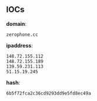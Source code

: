 
## IOCs

__domain__:

```text
zerophone.cc
```
__ipaddress__:

```text
148.72.155.112
148.72.155.189
139.59.231.113
51.15.19.245
```
__hash__:

```text
6b5f72fca2c36cd9293dd9e5fd8ec49a
```
